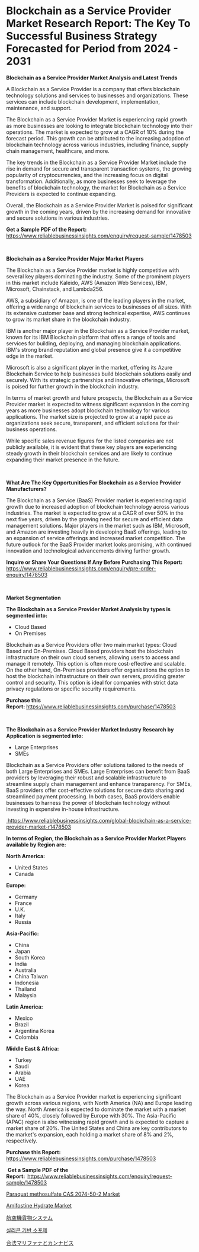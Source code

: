 <p><h1>Blockchain as a Service Provider Market Research Report: The Key To Successful Business Strategy Forecasted for Period from 2024 - 2031</h1></p><p><strong>Blockchain as a Service Provider Market Analysis and Latest Trends</strong></p>
<p><p>A Blockchain as a Service Provider is a company that offers blockchain technology solutions and services to businesses and organizations. These services can include blockchain development, implementation, maintenance, and support.</p><p>The Blockchain as a Service Provider Market is experiencing rapid growth as more businesses are looking to integrate blockchain technology into their operations. The market is expected to grow at a CAGR of 10% during the forecast period. This growth can be attributed to the increasing adoption of blockchain technology across various industries, including finance, supply chain management, healthcare, and more.</p><p>The key trends in the Blockchain as a Service Provider Market include the rise in demand for secure and transparent transaction systems, the growing popularity of cryptocurrencies, and the increasing focus on digital transformation. Additionally, as more businesses seek to leverage the benefits of blockchain technology, the market for Blockchain as a Service Providers is expected to continue expanding.</p><p>Overall, the Blockchain as a Service Provider Market is poised for significant growth in the coming years, driven by the increasing demand for innovative and secure solutions in various industries.</p></p>
<p><strong>Get a Sample PDF of the Report:&nbsp;</strong> <a href="https://www.reliablebusinessinsights.com/enquiry/request-sample/1478503">https://www.reliablebusinessinsights.com/enquiry/request-sample/1478503</a></p>
<p>&nbsp;</p>
<p><strong>Blockchain as a Service Provider Major Market Players</strong></p>
<p><p>The Blockchain as a Service Provider market is highly competitive with several key players dominating the industry. Some of the prominent players in this market include Kaleido, AWS (Amazon Web Services), IBM, Microsoft, Chainstack, and Lambda256. </p><p>AWS, a subsidiary of Amazon, is one of the leading players in the market, offering a wide range of blockchain services to businesses of all sizes. With its extensive customer base and strong technical expertise, AWS continues to grow its market share in the blockchain industry.</p><p>IBM is another major player in the Blockchain as a Service Provider market, known for its IBM Blockchain platform that offers a range of tools and services for building, deploying, and managing blockchain applications. IBM's strong brand reputation and global presence give it a competitive edge in the market.</p><p>Microsoft is also a significant player in the market, offering its Azure Blockchain Service to help businesses build blockchain solutions easily and securely. With its strategic partnerships and innovative offerings, Microsoft is poised for further growth in the blockchain industry.</p><p>In terms of market growth and future prospects, the Blockchain as a Service Provider market is expected to witness significant expansion in the coming years as more businesses adopt blockchain technology for various applications. The market size is projected to grow at a rapid pace as organizations seek secure, transparent, and efficient solutions for their business operations.</p><p>While specific sales revenue figures for the listed companies are not publicly available, it is evident that these key players are experiencing steady growth in their blockchain services and are likely to continue expanding their market presence in the future.</p></p>
<p>&nbsp;</p>
<p><strong>What Are The Key Opportunities For Blockchain as a Service Provider Manufacturers?</strong></p>
<p><p>The Blockchain as a Service (BaaS) Provider market is experiencing rapid growth due to increased adoption of blockchain technology across various industries. The market is expected to grow at a CAGR of over 50% in the next five years, driven by the growing need for secure and efficient data management solutions. Major players in the market such as IBM, Microsoft, and Amazon are investing heavily in developing BaaS offerings, leading to an expansion of service offerings and increased market competition. The future outlook for the BaaS Provider market looks promising, with continued innovation and technological advancements driving further growth.</p></p>
<p><strong>Inquire or Share Your Questions If Any Before Purchasing This Report:</strong> <a href="https://www.reliablebusinessinsights.com/enquiry/pre-order-enquiry/1478503">https://www.reliablebusinessinsights.com/enquiry/pre-order-enquiry/1478503</a></p>
<p>&nbsp;</p>
<p><strong>Market Segmentation</strong></p>
<p><strong>The Blockchain as a Service Provider Market Analysis by types is segmented into:</strong></p>
<p><ul><li>Cloud Based</li><li>On Premises</li></ul></p>
<p><p>Blockchain as a Service Providers offer two main market types: Cloud Based and On-Premises. Cloud Based providers host the blockchain infrastructure on their own cloud servers, allowing users to access and manage it remotely. This option is often more cost-effective and scalable. On the other hand, On-Premises providers offer organizations the option to host the blockchain infrastructure on their own servers, providing greater control and security. This option is ideal for companies with strict data privacy regulations or specific security requirements.</p></p>
<p><strong>Purchase this Report:&nbsp;</strong><a href="https://www.reliablebusinessinsights.com/purchase/1478503">https://www.reliablebusinessinsights.com/purchase/1478503</a></p>
<p>&nbsp;</p>
<p><strong>The Blockchain as a Service Provider Market Industry Research by Application is segmented into:</strong></p>
<p><ul><li>Large Enterprises</li><li>SMEs</li></ul></p>
<p><p>Blockchain as a Service Providers offer solutions tailored to the needs of both Large Enterprises and SMEs. Large Enterprises can benefit from BaaS providers by leveraging their robust and scalable infrastructure to streamline supply chain management and enhance transparency. For SMEs, BaaS providers offer cost-effective solutions for secure data sharing and streamlined payment processing. In both cases, BaaS providers enable businesses to harness the power of blockchain technology without investing in expensive in-house infrastructure.</p></p>
<p><a href="https://www.reliablebusinessinsights.com/global-blockchain-as-a-service-provider-market-r1478503">&nbsp;https://www.reliablebusinessinsights.com/global-blockchain-as-a-service-provider-market-r1478503</a></p>
<p><strong>In terms of Region, the Blockchain as a Service Provider Market Players available by Region are:</strong></p>
<p>
    <p> <strong> North America: </strong>
        <ul>
            <li>United States</li>
            <li>Canada</li>
        </ul>
        </p> 
    <p> <strong> Europe: </strong>
        <ul>
            <li>Germany</li>
            <li>France</li>
            <li>U.K.</li>
            <li>Italy</li>
            <li>Russia</li>
        </ul>
        </p> 
    <p> <strong> Asia-Pacific: </strong>
        <ul>
            <li>China</li>
            <li>Japan</li>
            <li>South Korea</li>
            <li>India</li>
            <li>Australia</li>
            <li>China Taiwan</li>
            <li>Indonesia</li>
            <li>Thailand</li>
            <li>Malaysia</li>
        </ul>
        </p> 
    <p> <strong> Latin America: </strong>
        <ul>
            <li>Mexico</li>
            <li>Brazil</li>
            <li>Argentina Korea</li>
            <li>Colombia</li>
        </ul>
        </p> 
    <p> <strong> Middle East & Africa: </strong>
        <ul>
            <li>Turkey</li>
            <li>Saudi</li>
            <li>Arabia</li>
            <li>UAE</li>
            <li>Korea</li>
        </ul>
    </p>
    </p>
<p><p>The Blockchain as a Service Provider market is experiencing significant growth across various regions, with North America (NA) and Europe leading the way. North America is expected to dominate the market with a market share of 40%, closely followed by Europe with 30%. The Asia-Pacific (APAC) region is also witnessing rapid growth and is expected to capture a market share of 20%. The United States and China are key contributors to the market's expansion, each holding a market share of 8% and 2%, respectively.</p></p>
<p><strong>Purchase this Report: </strong><a href="https://www.reliablebusinessinsights.com/purchase/1478503">https://www.reliablebusinessinsights.com/purchase/1478503</a></p>
<p>&nbsp;<strong>Get a Sample PDF of the Report:&nbsp;&nbsp;</strong><a href="https://www.reliablebusinessinsights.com/enquiry/request-sample/1478503">https://www.reliablebusinessinsights.com/enquiry/request-sample/1478503</a></p>
<p><strong></strong></p>
<p><p><a href="https://github.com/ElmoRunolfsson2023/Market-Research-Report-List-1/blob/main/paraquat-methosulfate-cas-2074-50-2-market.md">Paraquat methosulfate CAS 2074-50-2 Market</a></p><p><a href="https://github.com/NorbertYates/Market-Research-Report-List-5/blob/main/amifostine-hydrate-market.md">Amifostine Hydrate Market</a></p><p><a href="https://medium.com/@maureenbiologist34/%E8%88%AA%E7%A9%BA%E8%B2%A8%E7%89%A9%E3%82%B7%E3%82%B9%E3%83%86%E3%83%A0%E3%81%AE%E5%B8%82%E5%A0%B4%E8%A6%8F%E6%A8%A1%E3%81%AF-%E4%B8%96%E7%95%8C%E7%94%A3%E6%A5%AD%E3%81%AB%E3%81%8A%E3%81%91%E3%82%8B%E6%9C%80%E9%81%A9%E3%81%AA%E3%83%9E%E3%83%BC%E3%82%B1%E3%83%86%E3%82%A3%E3%83%B3%E3%82%B0%E3%83%81%E3%83%A3%E3%83%8D%E3%83%AB%E3%82%92%E6%98%8E%E3%82%89%E3%81%8B%E3%81%AB%E3%81%97%E3%81%BE%E3%81%99-4374980e64ac">航空機貨物システム</a></p><p><a href="https://medium.com/@honeypie6456/%EC%8B%A4%EB%A6%AC%EC%BD%98-%EA%B8%B0%EB%B0%98-%EC%A0%9C%ED%8C%A8%EC%A0%9C-%EC%8B%9C%EC%9E%A5-%EB%B6%84%EC%84%9D-cagr-%EC%8B%9C%EC%9E%A5-%EC%84%B8%EB%B6%84%ED%99%94-%EB%B0%8F-%EA%B8%80%EB%A1%9C%EB%B2%8C-%EC%82%B0%EC%97%85-%EA%B0%9C%EC%9A%94-1e91c07dcaf8">실리콘 기반 소포제</a></p><p><a href="https://github.com/DemarcusKuhlman/Market-Research-Report-List-1/blob/main/461296895661.md">合法マリファナとカンナビス</a></p></p>